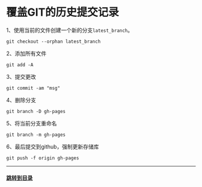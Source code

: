# 覆盖GIT的历史提交记录

1、使用当前的文件创建一个新的分支`latest_branch`。

```shell
git checkout --orphan latest_branch
```

2、添加所有文件

```shell
git add -A
```

3、提交更改

```shell
git commit -am "msg"
```

4、删除分支

```shell
git branch -D gh-pages
```

5、将当前分支重命名

```shell
git branch -m gh-pages
```

6、最后提交到github，强制更新存储库

```shell
git push -f origin gh-pages
```

---

#### [跳转到目录](menu.md)